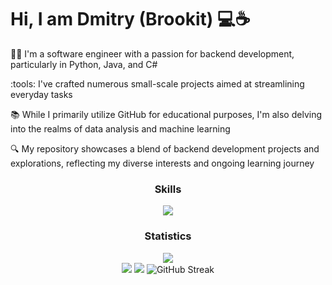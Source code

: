 # Hi, I am Dmitry (Brookit) :computer::coffee: 

:man_technologist: I'm a software engineer with a passion for backend development, particularly in Python, Java, and C#

:tools: I've crafted numerous small-scale projects aimed at streamlining everyday tasks

:books: While I primarily utilize GitHub for educational purposes, I'm also delving into the realms of data analysis and machine learning

:mag: My repository showcases a blend of backend development projects and explorations, reflecting my diverse interests and ongoing learning journey

<h3 align="center">Skills</h3>
<p align="center">
  <a href="https://skillicons.dev">
    <img src="https://skillicons.dev/icons?i=,nodejs,ts,react,docker,tailwindcss,cs&perline=10" />
  </a>
</p>

<h3 align="center">Statistics</h3>

<div align="center"><img src="http://github-profile-summary-cards.vercel.app/api/cards/profile-details?username=brookite&theme=dark"/></div>

<div id="mystats" align="center">
  <img src="http://github-profile-summary-cards.vercel.app/api/cards/repos-per-language?username=brookite&theme=dark"/>
  <img src="http://github-profile-summary-cards.vercel.app/api/cards/stats?username=brookite&theme=dark"/>
  <img src="https://github-readme-streak-stats.herokuapp.com?user=brookite&card_width=300&theme=dark" alt="GitHub Streak" />
</div>

